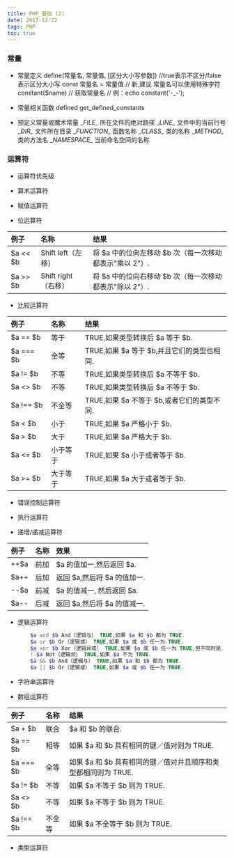 ```yaml
---
title: PHP_基础 (2)
date: 2017-12-22
tags: PHP
toc: true
---
```


### 常量

- 常量定义
    define(常量名, 常量值, [区分大小写参数])        //true表示不区分/false表示区分大小写
    const 常量名 = 常量值    // 新,建议
    常量名可以使用特殊字符
    constant($name)     // 获取常量名  // 例：echo constant('-_-');

- 常量相关函数
    defined
    get_defined_constants

- 预定义常量或魔术常量
    \__FILE\__             所在文件的绝对路径
    \__LINE\__             文件中的当前行号
    \__DIR\__              文件所在目录
    \__FUNCTION\__         函数名称
    \__CLASS\__            类的名称
    \__METHOD\__           类的方法名
    \__NAMESPACE\__        当前命名空间的名称 

<!-- more -->

### 运算符

- 运算符优先级

- 算术运算符

- 赋值运算符

- 位运算符

| 例子 | 名称 | 结果 | 
|:-----|:-----|:-----|
| \$a << \$b   | Shift left（左移）  | 将 $a 中的位向左移动 $b 次（每一次移动都表示"乘以 2"）. |
| \$a \>\> \$b | Shift right（右移） | 将 $a 中的位向右移动 $b 次（每一次移动都表示"除以 2"）. |

- 比较运算符

| 例子 | 名称 | 结果 | 
|:-----|:-----|:-----|
| \$a == $b | 等于 | TRUE,如果类型转换后 $a 等于 $b. |
| \$a === $b | 全等 | TRUE,如果 $a 等于 $b,并且它们的类型也相同. |
| \$a != $b | 不等 | TRUE,如果类型转换后 $a 不等于 $b. |
| \$a <> $b | 不等 | TRUE,如果类型转换后 $a 不等于 $b. |
| \$a !== $b | 不全等 | TRUE,如果 $a 不等于 $b,或者它们的类型不同. |
| \$a < $b | 小于 | TRUE,如果 $a 严格小于 $b. |
| \$a > $b | 大于 | TRUE,如果 $a 严格大于 $b. |
| \$a <= $b | 小于等于 | TRUE,如果 $a 小于或者等于 $b. |
| \$a >= $b | 大于等于 | TRUE,如果 $a 大于或者等于 $b. |

- 错误控制运算符

- 执行运算符

- 递增/递减运算符

| 例子 | 名称 | 效果 | 
|:-----|:-----|:-----|
| \++$a | 前加 | $a 的值加一,然后返回 $a. |
| \$a++ | 后加 | 返回 $a,然后将 $a 的值加一. |
| \--$a | 前减 | $a 的值减一, 然后返回 $a. |
| \$a-\- | 后减 | 返回 $a,然后将 $a 的值减一. |

- 逻辑运算符
    ```php
        $a and $b And（逻辑与） TRUE,如果 $a 和 $b 都为 TRUE. 
        $a or $b Or（逻辑或） TRUE,如果 $a 或 $b 任一为 TRUE. 
        $a xor $b Xor（逻辑异或） TRUE,如果 $a 或 $b 任一为 TRUE,但不同时是. 
        ! $a Not（逻辑非） TRUE,如果 $a 不为 TRUE. 
        $a && $b And（逻辑与） TRUE,如果 $a 和 $b 都为 TRUE. 
        $a || $b Or（逻辑或） TRUE,如果 $a 或 $b 任一为 TRUE. 
    ```

- 字符串运算符

- 数组运算符

| 例子 | 名称 | 结果 | 
|:-----|:-----|:-----|
| \$a + $b | 联合 | $a 和 $b 的联合. |
| \$a == $b | 相等 | 如果 $a 和 $b 具有相同的键／值对则为 TRUE. |
| \$a === $b | 全等 | 如果 $a 和 $b 具有相同的键／值对并且顺序和类型都相同则为 TRUE. |
| \$a != $b | 不等 | 如果 $a 不等于 $b 则为 TRUE. |
| \$a <> $b | 不等 | 如果 $a 不等于 $b 则为 TRUE. |
| \$a !== $b | 不全等 | 如果 $a 不全等于 $b 则为 TRUE. |

- 类型运算符

